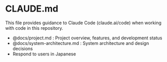 # CLAUDE.md

This file provides guidance to Claude Code (claude.ai/code) when working with code in this repository.

- @docs/project.md : Project overview, features, and development status
- @docs/system-architecture.md : System architecture and design decisions
- Respond to users in Japanese
